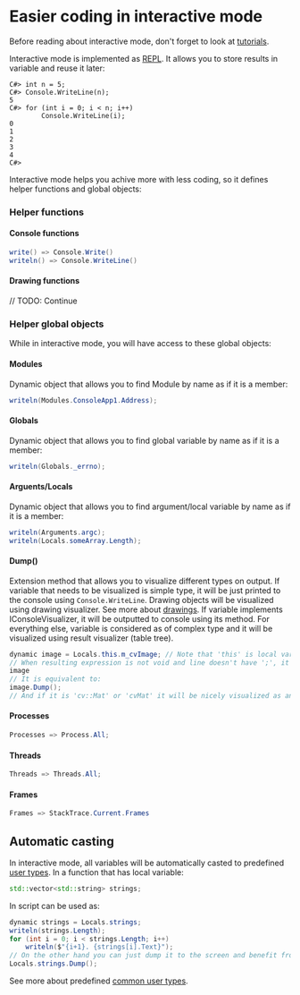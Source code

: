 # Easier coding in interactive mode
Before reading about interactive mode, don't forget to look at [tutorials](Tutorials.md).

Interactive mode is implemented as [REPL](https://en.wikipedia.org/wiki/REPL). It allows you to store results in variable and reuse it later:
```
C#> int n = 5;
C#> Console.WriteLine(n);
5
C#> for (int i = 0; i < n; i++)
        Console.WriteLine(i);
0
1
2
3
4
C#>
```
Interactive mode helps you achive more with less coding, so it defines helper functions and global objects:

### Helper functions

#### Console functions
```cs
write() => Console.Write()
writeln() => Console.WriteLine()
```

#### Drawing functions
// TODO: Continue

### Helper global objects
While in interactive mode, you will have access to these global objects:

#### Modules
Dynamic object that allows you to find Module by name as if it is a member:
```cs
writeln(Modules.ConsoleApp1.Address);
```
#### Globals
Dynamic object that allows you to find global variable by name as if it is a member:
```cs
writeln(Globals._errno);
```
#### Arguents/Locals
Dynamic object that allows you to find argument/local variable by name as if it is a member:
```cs
writeln(Arguments.argc);
writeln(Locals.someArray.Length);
```

#### Dump()
Extension method that allows you to visualize different types on output.
If variable that needs to be visualized is simple type, it will be just printed to the console using `Console.WriteLine`.
Drawing objects will be visualized using drawing visualizer. See more about [drawings](Drawings.md).
If variable implements IConsoleVisualizer, it will be outputted to console using its method.
For everything else, variable is considered as of complex type and it will be visualized using result visualizer (table tree).
```cs
dynamic image = Locals.this.m_cvImage; // Note that 'this' is local variable on current stack frame
// When resulting expression is not void and line doesn't have ';', it is the same as calling .Dump() method on it:
image
// It is equivalent to:
image.Dump();
// And if it is 'cv::Mat' or 'cvMat' it will be nicely visualized as an image :)
```

#### Processes
```cs
Processes => Process.All;
```

#### Threads
```cs
Threads => Threads.All;
```

#### Frames
```cs
Frames => StackTrace.Current.Frames
```

## Automatic casting
In interactive mode, all variables will be automatically casted to predefined [user types](UserTypes.md).
In a function that has local variable:
```cpp
std::vector<std::string> strings;
```
In script can be used as:
```cs
dynamic strings = Locals.strings;
writeln(strings.Length);
for (int i = 0; i < strings.Length; i++)
    writeln($"{i+1}. {strings[i].Text}");
// On the other hand you can just dump it to the screen and benefit from auto casting by visualizing result:
Locals.strings.Dump();
```
See more about predefined [common user types](CommonUserTypes.md).
